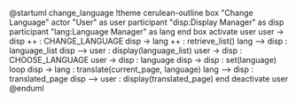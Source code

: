 @startuml change_language
!theme cerulean-outline
box "Change Language"
actor "User" as user
participant "disp:Display Manager" as disp
participant "lang:Language Manager" as lang
end box
activate user
user -> disp ++ : CHANGE_LANGUAGE
disp -> lang ++ : retrieve_list()
lang --> disp : language_list
disp --> user : display(language_list)
user -> disp : CHOOSE_LANGUAGE
user -> disp : language
disp -> disp : set(language)
loop 
  disp -> lang : translate(current_page, language)
  lang --> disp : translated_page
  disp --> user : display(translated_page)
end
deactivate user
@enduml